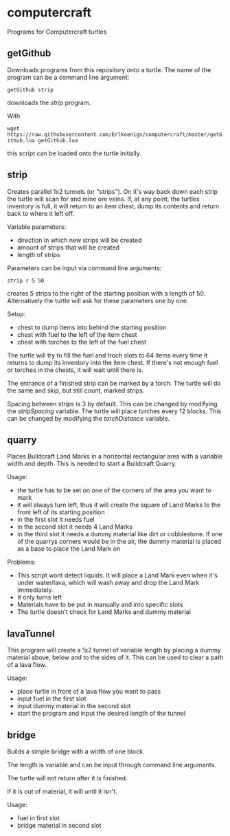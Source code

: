# computercraft
Programs for Computercraft turtles

## getGithub
Downloads programs from this repository onto a turtle. The name of the program can be a command line argument:

`getGithub strip`

downloads the _strip_ program.

With

`wget https://raw.githubusercontent.com/Erlkoenigs/computercraft/master/getGithub.lua getGithub.lua`

this script can be loaded onto the turtle initially.

## strip
Creates parallel 1x2 tunnels (or "strips"). On it's way back down each strip the turtle will scan for and mine ore veins.
If, at any point, the turtles inventory is full, it will return to an item chest, dump its contents and return back to where it left off.

Variable parameters:
* direction in which new strips will be created
* amount of strips that will be created
* length of strips

Parameters can be input via command line arguments:

`strip r 5 50`

creates 5 strips to the right of the starting position with a length of 50.
Alternatively the turtle will ask for these parameters one by one.

Setup:
* chest to dump items into behind the starting position
* chest with fuel to the left of the item chest
* chest with torches to the left of the fuel chest

The turtle will try to fill the fuel and troch slots to 64 items every time it returns to dump its inventory into the item chest.
If there's not enough fuel or torches in the chests, it will wait until there is.

The entrance of a finished strip can be marked by a torch. The turtle will do the same and skip, but still count, marked strips.

Spacing between strips is 3 by default. This can be changed by modifying the _stripSpacing_ variable. The turtle will place torches every 12 blocks. This can be changed by modifying the _torchDistance_ variable.

## quarry
Places Buildcraft Land Marks in a horizontal rectangular area with a variable width and depth. This is needed to start a Buildcraft Quarry.

Usage:
* the turtle has to be set on one of the corners of the area you want to mark
* it will always turn left, thus it will create the square of Land Marks to the front left of its starting position
* in the first slot it needs fuel
* in the second slot it needs 4 Land Marks
* in the third slot it needs a dummy material like dirt or cobblestone. If one of the quarrys corners would be in the air, the dummy material is placed as a base to place the Land Mark on

Problems:
* This script wont detect liquids. It will place a Land Mark even when it's under water/lava, which will wash away and drop the Land Mark immediately.
* It only turns left
* Materials have to be put in manually and into specific slots
* The turtle doesn't check for Land Marks and dummy material

## lavaTunnel
This program will create a 1x2 tunnel of variable length by placing a dummy material above, below and to the sides of it. This can be used to clear a path of a lava flow.

Usage:
* place turtle in front of a lava flow you want to pass
* input fuel in the first slot
* input dummy material in the second slot
* start the program and input the desired length of the tunnel

## bridge
Builds a simple bridge with a width of one block. 

The length is variable and can be input through command line arguments.

The turtle will not return after it is finished. 

If it is out of material, it will until it isn't.

Usage:
* fuel in first slot
* bridge material in second slot
